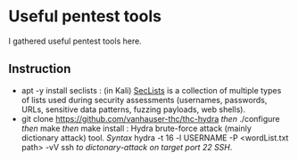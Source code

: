 # Useful pentest tools
I gathered useful pentest tools here.

## Instruction
- apt -y install seclists : (in Kali) [SecLists](https://github.com/danielmiessler/SecLists) is a collection of multiple types of lists used during security assessments (usernames, passwords, URLs, sensitive data patterns, fuzzing payloads, web shells).
-   git clone https://github.com/vanhauser-thc/thc-hydra _then_ ./configure _then_ make _then_ make install : Hydra brute-force attack (mainly dictionary attack) tool. _Syntax_ hydra -t 16 -l USERNAME -P <wordList.txt path> -vV <target IP> ssh _to dictonary-attack on target port 22 SSH_.

